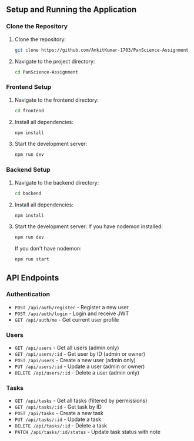 ## Setup and Running the Application

### Clone the Repository

1. Clone the repository:
   ```bash
   git clone https://github.com/AnkitKumar-1703/PanScience-Assignment
   ```
2. Navigate to the project directory:
   ```bash
   cd PanScience-Assignment
   ```

### Frontend Setup

1. Navigate to the frontend directory:
   ```bash
   cd frontend
   ```
2. Install all dependencies:
   ```bash
   npm install
   ```
3. Start the development server:
   ```bash
   npm run dev
   ```
### Backend Setup

1. Navigate to the backend directory:
   ```bash
   cd backend
   ```
2. Install all dependencies:
   ```bash
   npm install
   ```
3. Start the development server: If you have nodemon installed:
   ```bash
   npm run dev
   ```
   If you don't have nodemon:
   ```bash
   npm run start
   ```


## API Endpoints

### Authentication
- `POST /api/auth/register` - Register a new user
- `POST /api/auth/login` - Login and receive JWT
- `GET /api/auth/me` - Get current user profile

### Users
- `GET /api/users` - Get all users (admin only)
- `GET /api/users/:id` - Get user by ID (admin or owner)
- `POST /api/users` - Create a new user (admin only)
- `PUT /api/users/:id` - Update a user (admin or owner)
- `DELETE /api/users/:id` - Delete a user (admin only)

### Tasks
- `GET /api/tasks` - Get all tasks (filtered by permissions)
- `GET /api/tasks/:id` - Get task by ID
- `POST /api/tasks` - Create a new task
- `PUT /api/tasks/:id` - Update a task
- `DELETE /api/tasks/:id` - Delete a task
- `PATCH /api/tasks/:id/status` - Update task status with note